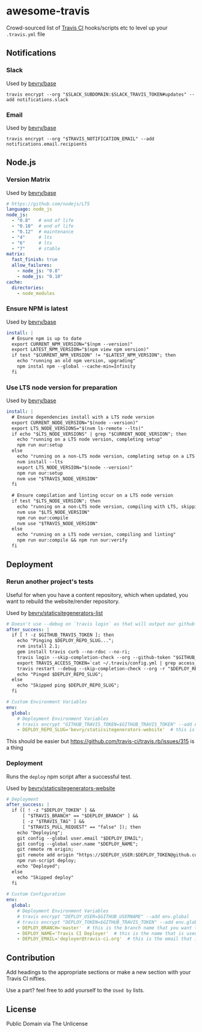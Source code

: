 # awesome-travis

Crowd-sourced list of [Travis CI](https://travis-ci.org) hooks/scripts etc to level up your `.travis.yml` file


## Notifications

### Slack

Used by [bevry/base](https://github.com/bevry/base)

```
travis encrypt --org "$SLACK_SUBDOMAIN:$SLACK_TRAVIS_TOKEN#updates" --add notifications.slack
```

### Email

Used by [bevry/base](https://github.com/bevry/base)

```
travis encrypt --org "$TRAVIS_NOTIFICATION_EMAIL" --add notifications.email.recipients
```


## Node.js

### Version Matrix

Used by [bevry/base](https://github.com/bevry/base)

``` yaml
# https://github.com/nodejs/LTS
language: node_js
node_js:
  - "0.8"   # end of life
  - "0.10"  # end of life
  - "0.12"  # maintenance
  - "4"     # lts
  - "6"     # lts
  - "7"     # stable
matrix:
  fast_finish: true
  allow_failures:
    - node_js: "0.8"
    - node_js: "0.10"
cache:
  directories:
    - node_modules
```

### Ensure NPM is latest

Used by [bevry/base](https://github.com/bevry/base)

``` yaml
install: |
  # Ensure npm is up to date
  export CURRENT_NPM_VERSION="$(npm --version)"
  export LATEST_NPM_VERSION="$(npm view npm version)"
  if test "$CURRENT_NPM_VERSION" != "$LATEST_NPM_VERSION"; then
    echo "running an old npm version, upgrading"
    npm instal npm --global --cache-min=Infinity
  fi
```

### Use LTS node version for preparation

Used by [bevry/base](https://github.com/bevry/base)

``` yaml
install: |
  # Ensure dependencies install with a LTS node version
  export CURRENT_NODE_VERSION="$(node --version)"
  export LTS_NODE_VERSIONS="$(nvm ls-remote --lts)"
  if echo "$LTS_NODE_VERSIONS" | grep "$CURRENT_NODE_VERSION"; then
    echo "running on a LTS node version, completing setup"
    npm run our:setup
  else
    echo "running on a non-LTS node version, completing setup on a LTS node version"
    nvm install --lts
    export LTS_NODE_VERSION="$(node --version)"
    npm run our:setup
    nvm use "$TRAVIS_NODE_VERSION"
  fi
  
  # Ensure compilation and linting occur on a LTS node version
  if test "$LTS_NODE_VERSION"; then
    echo "running on a non-LTS node version, compiling with LTS, skipping linting"
    nvm use "$LTS_NODE_VERSION"
    npm run our:compile
    nvm use "$TRAVIS_NODE_VERSION"
  else
    echo "running on a LTS node version, compiling and linting"
    npm run our:compile && npm run our:verify
  fi
```


## Deployment

### Rerun another project's tests

Useful for when you have a content repository, which when updated, you want to rebuild the website/render repository.

Used by [bevry/staticsitegenerators-list](https://github.com/bevry/staticsitegenerators-list)

``` yaml
# Doesn't use --debug on `travis login` as that will output our github token
after_success: |
  if [ ! -z $GITHUB_TRAVIS_TOKEN ]; then
    echo "Pinging $DEPLOY_REPO_SLUG...";
    rvm install 2.1;
    gem install travis curb --no-rdoc --no-ri;
    travis login --skip-completion-check --org --github-token "$GITHUB_TRAVIS_TOKEN";
    export TRAVIS_ACCESS_TOKEN=`cat ~/.travis/config.yml | grep access_token | sed 's/ *access_token: *//'`;
    travis restart --debug --skip-completion-check --org -r "$DEPLOY_REPO_SLUG" -t "$TRAVIS_ACCESS_TOKEN";
    echo "Pinged $DEPLOY_REPO_SLUG";
  else
    echo "Skipped ping $DEPLOY_REPO_SLUG";
  fi

# Custom Environment Variables
env:
  global:
    # Deployment Environment Variables
    # travis encrypt "GITHUB_TRAVIS_TOKEN=$GITHUB_TRAVIS_TOKEN" --add env.global
    - DEPLOY_REPO_SLUG='bevry/staticsitegenerators-website'  # this is the repo owner and repo name that you want tested and deployed, set correctly
```

This should be easier but https://github.com/travis-ci/travis.rb/issues/315 is a thing


### Deployment

Runs the `deploy` npm script after a successful test.

Used by [bevry/staticsitegenerators-website](https://github.com/bevry/staticsitegenerators-website)

``` yaml
# Deployment
after_success: |
  if ([ ! -z "$DEPLOY_TOKEN" ] &&
      [ "$TRAVIS_BRANCH" == "$DEPLOY_BRANCH" ] &&
      [ -z "$TRAVIS_TAG" ] &&
      [ "$TRAVIS_PULL_REQUEST" == "false" ]); then
    echo "Deploying";
    git config --global user.email "$DEPLOY_EMAIL";
    git config --global user.name "$DEPLOY_NAME";
    git remote rm origin;
    git remote add origin "https://$DEPLOY_USER:$DEPLOY_TOKEN@github.com/$TRAVIS_REPO_SLUG.git";
    npm run-script deploy;
    echo "Deployed";
  else
    echo "Skipped deploy"
  fi
 
# Custom Configuration
env:
  global:
    # Deployment Environment Variables
    # travis encrypt "DEPLOY_USER=$GITHUB_USERNAME" --add env.global
    # travis encrypt "DEPLOY_TOKEN=$GITHUB_TRAVIS_TOKEN" --add env.global
    - DEPLOY_BRANCH='master'  # this is the branch name that you want tested and deployed, set correctly
    - DEPLOY_NAME='Travis CI Deployer'  # this is the name that is used for the deployment commit, set to whatever
    - DEPLOY_EMAIL='deployer@travis-ci.org'  # this is the email that is used for the deployment commit, set to whatever
```


## Contribution

Add headings to the appropriate sections or make a new section with your Travis CI nifties.

Use a part? feel free to add yourself to the `Used by` lists.


## License

Public Domain via The Unlicense
